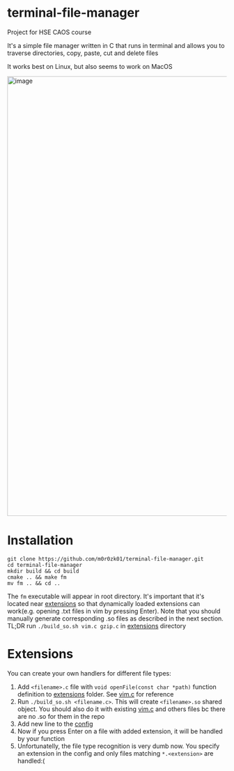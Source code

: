 # terminal-file-manager

Project for HSE CAOS course

It's a simple file manager written in C that runs in terminal and allows you to traverse directories, copy, paste, cut and delete files

It works best on Linux, but also seems to work on MacOS

<img width="1010" alt="image" src="https://user-images.githubusercontent.com/47718803/222934473-52b1485b-45cf-4796-968f-ddcf266fc6f6.png">

# Installation

```
git clone https://github.com/m0r0zk01/terminal-file-manager.git
cd terminal-file-manager
mkdir build && cd build
cmake .. && make fm
mv fm .. && cd ..
```

The `fm` executable will appear in root directory. It's important that it's located near [extensions](./extensions) so that dynamically loaded extensions can work(e.g. opening .txt files in vim by pressing Enter). Note that you should manually generate corresponding .so files as described in the next section. TL;DR run `./build_so.sh vim.c gzip.c` in [extensions](./extensions) directory

# Extensions

You can create your own handlers for different file types:
1. Add `<filename>.c` file with `void openFile(const char *path)` function definition to [extensions](./extensions) folder. See [vim.c](./extensions/vim.c) for reference
2. Run `./build_so.sh <filename.c>`. This will create `<filename>.so` shared object. You should also do it with existing [vim.c](./extensions/vim.c) and others files bc there are no .so for them in the repo
3. Add new line to the [config](./extensions/config.txt)
4. Now if you press Enter on a file with added extension, it will be handled by your function
5. Unfortunatelly, the file type recognition is very dumb now. You specify an extension in the config and only files matching `*.<extension>` are handled:(
